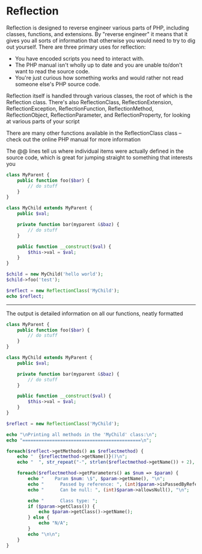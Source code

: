 # Reflection

Reflection is designed to reverse engineer various parts of PHP, including classes, functions, and extensions. By "reverse engineer" it means that it gives you all sorts of information that otherwise you would need to try to dig out yourself. There are three primary uses for reflection:
  + You have encoded scripts you need to interact with.
  + The PHP manual isn't wholly up to date and you are unable to/don't want to read the source code.
  + You're just curious how something works and would rather not read someone else's PHP source code.

Reflection itself is handled through various classes, the root of which is the Reflection class. There's also ReflectionClass, ReflectionExtension, ReflectionException, ReflectionFunction, ReflectionMethod, ReflectionObject, ReflectionParameter, and ReflectionProperty, for looking at various parts of your script

There are many other functions available in the ReflectionClass class – check out the online PHP manual for more information

The @@ lines tell us where individual items were actually defined in the source code, which is great for jumping straight to something that interests you
```php
class MyParent {
    public function foo($bar) {
        // do stuff
    }
}

class MyChild extends MyParent {
    public $val;

    private function bar(myparent &$baz) {
        // do stuff
    }

    public function __construct($val) {
        $this->val = $val;
    }
}

$child = new MyChild('hello world');
$child->foo('test');

$reflect = new ReflectionClass('MyChild');
echo $reflect;
```

---

The output is detailed information on all our functions, neatly formatted
```php
class MyParent {
    public function foo($bar) {
        // do stuff
    }
}

class MyChild extends MyParent {
    public $val;

    private function bar(myparent &$baz) {
        // do stuff
    }

    public function __construct($val) {
        $this->val = $val;
    }
}

$reflect = new ReflectionClass('MyChild');

echo "\nPrinting all methods in the 'MyChild' class:\n";
echo "============================================\n";

foreach($reflect->getMethods() as $reflectmethod) {
    echo "  {$reflectmethod->getName()}()\n";
    echo "  ", str_repeat("-", strlen($reflectmethod->getName()) + 2), "\n";

    foreach($reflectmethod->getParameters() as $num => $param) {
        echo "    Param $num: \$", $param->getName(), "\n";
        echo "      Passed by reference: ", (int)$param->isPassedByReference(), "\n";
        echo "      Can be null: ", (int)$param->allowsNull(), "\n";

        echo "      Class type: ";
        if ($param->getClass()) {
            echo $param->getClass()->getName();
        } else {
            echo "N/A";
        }
        echo "\n\n";
    }
}
```
